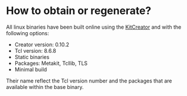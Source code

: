 # How to obtain or regenerate?

All linux binaries have been built online using the
[KitCreator](http://kitcreator.rkeene.org/kitcreator) and with the following
options:

* Creator version: 0.10.2
* Tcl version: 8.6.8
* Static binaries
* Packages: Metakit, Tcllib, TLS
* Minimal build

Their name reflect the Tcl version number and the packages that are available
within the base binary.